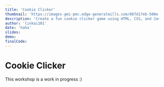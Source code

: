 ```yaml
---
title: 'Cookie Clicker'
thumbnail: 'https://images-gmi-pmc.edge-generalmills.com/087d17eb-500e-4b26-abd1-4f9ffa96a2c6.jpg'
description: 'Create a fun cookie clicker game using HTML, CSS, and JavaScript.'
author: 'linkai101'
date: 'haha'
slides:
demo: 
finalCode: 
---
```


# Cookie Clicker

This workshop is a work in progress :)